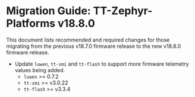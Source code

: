 # Migration Guide: TT-Zephyr-Platforms v18.8.0

This document lists recommended and required changes for those migrating from the previous v18.7.0 firmware release to the new v18.8.0 firmware release.

[comment]: <> (UL by area, indented as necessary)

* Update `luwen`, `tt-smi` and `tt-flash` to support more firmware telemetry values being added.
  * `luwen` >= 0.7.2
  * `tt-smi` >= v3.0.22
  * `tt-flash` >= v3.3.4
